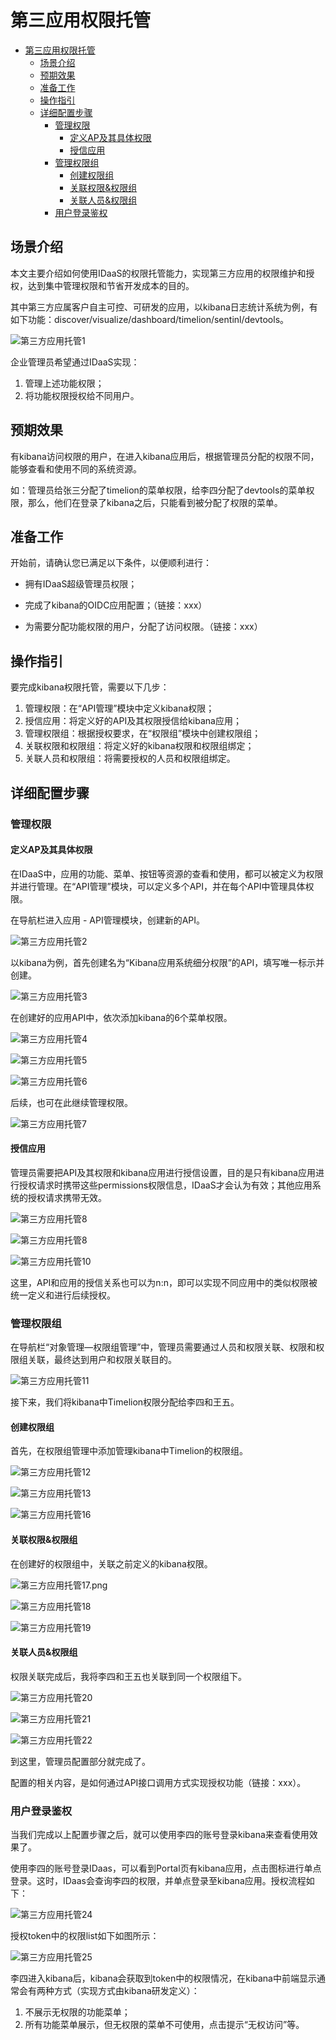 # 第三应用权限托管

- [第三应用权限托管](#第三应用权限托管)
  - [场景介绍](#场景介绍)
  - [预期效果](#预期效果)
  - [准备工作](#准备工作)
  - [操作指引](#操作指引)
  - [详细配置步骤](#详细配置步骤)
    - [管理权限](#管理权限)
      - [定义AP及其具体权限](#定义ap及其具体权限)
      - [授信应用](#授信应用)
    - [管理权限组](#管理权限组)
      - [创建权限组](#创建权限组)
      - [关联权限&权限组](#关联权限权限组)
      - [关联人员&权限组](#关联人员权限组)
    - [用户登录鉴权](#用户登录鉴权)

## 场景介绍
本文主要介绍如何使用IDaaS的权限托管能力，实现第三方应用的权限维护和授权，达到集中管理权限和节省开发成本的目的。

其中第三方应属客户自主可控、可研发的应用，以kibana日志统计系统为例，有如下功能：discover/visualize/dashboard/timelion/sentinl/devtools。

![第三方应用托管1](https://github.com/tonitonishier/Operation-Manual/blob/main/%E7%AC%AC%E4%B8%89%E6%96%B9%E5%BA%94%E7%94%A8%E6%89%98%E7%AE%A1%E5%9B%BE%E7%89%87/第三方应用托管1.png?raw=true)

企业管理员希望通过IDaaS实现：

1. 管理上述功能权限；
2. 将功能权限授权给不同用户。



## 预期效果

有kibana访问权限的用户，在进入kibana应用后，根据管理员分配的权限不同，能够查看和使用不同的系统资源。

如：管理员给张三分配了timelion的菜单权限，给李四分配了devtools的菜单权限，那么，他们在登录了kibana之后，只能看到被分配了权限的菜单。



## 准备工作

开始前，请确认您已满足以下条件，以便顺利进行：

* 拥有IDaaS超级管理员权限；

* 完成了kibana的OIDC应用配置；（链接：xxx）
* 为需要分配功能权限的用户，分配了访问权限。（链接：xxx）



## 操作指引

要完成kibana权限托管，需要以下几步：

1. 管理权限：在“API管理”模块中定义kibana权限；
2. 授信应用：将定义好的API及其权限授信给kibana应用；
3. 管理权限组：根据授权要求，在“权限组”模块中创建权限组；
4. 关联权限和权限组：将定义好的kibana权限和权限组绑定；
5. 关联人员和权限组：将需要授权的人员和权限组绑定。



## 详细配置步骤

### 管理权限

#### 定义AP及其具体权限

在IDaaS中，应用的功能、菜单、按钮等资源的查看和使用，都可以被定义为权限并进行管理。在“API管理”模块，可以定义多个API，并在每个API中管理具体权限。

在导航栏进入应用 - API管理模块，创建新的API。

![第三方应用托管2](https://github.com/tonitonishier/Operation-Manual/blob/main/%E7%AC%AC%E4%B8%89%E6%96%B9%E5%BA%94%E7%94%A8%E6%89%98%E7%AE%A1%E5%9B%BE%E7%89%87/第三方应用托管2.png?raw=true)

以kibana为例，首先创建名为“Kibana应用系统细分权限”的API，填写唯一标示并创建。

![第三方应用托管3](https://github.com/tonitonishier/Operation-Manual/blob/main/%E7%AC%AC%E4%B8%89%E6%96%B9%E5%BA%94%E7%94%A8%E6%89%98%E7%AE%A1%E5%9B%BE%E7%89%87/第三方应用托管3.png?raw=true)

在创建好的应用API中，依次添加kibana的6个菜单权限。

![第三方应用托管4](https://github.com/tonitonishier/Operation-Manual/blob/main/%E7%AC%AC%E4%B8%89%E6%96%B9%E5%BA%94%E7%94%A8%E6%89%98%E7%AE%A1%E5%9B%BE%E7%89%87/第三方应用托管4.png?raw=true)

![第三方应用托管5](https://github.com/tonitonishier/Operation-Manual/blob/main/%E7%AC%AC%E4%B8%89%E6%96%B9%E5%BA%94%E7%94%A8%E6%89%98%E7%AE%A1%E5%9B%BE%E7%89%87/第三方应用托管5.png?raw=true)

![第三方应用托管6](https://github.com/tonitonishier/Operation-Manual/blob/main/%E7%AC%AC%E4%B8%89%E6%96%B9%E5%BA%94%E7%94%A8%E6%89%98%E7%AE%A1%E5%9B%BE%E7%89%87/第三方应用托管6.png?raw=true)

后续，也可在此继续管理权限。

![第三方应用托管7](https://github.com/tonitonishier/Operation-Manual/blob/main/%E7%AC%AC%E4%B8%89%E6%96%B9%E5%BA%94%E7%94%A8%E6%89%98%E7%AE%A1%E5%9B%BE%E7%89%87/第三方应用托管7.png?raw=true)

#### 授信应用

管理员需要把API及其权限和kibana应用进行授信设置，目的是只有kibana应用进行授权请求时携带这些permissions权限信息，IDaaS才会认为有效；其他应用系统的授权请求携带无效。

![第三方应用托管8](https://github.com/tonitonishier/Operation-Manual/blob/main/%E7%AC%AC%E4%B8%89%E6%96%B9%E5%BA%94%E7%94%A8%E6%89%98%E7%AE%A1%E5%9B%BE%E7%89%87/第三方应用托管8.png?raw=true)

![第三方应用托管8](https://github.com/tonitonishier/Operation-Manual/blob/main/%E7%AC%AC%E4%B8%89%E6%96%B9%E5%BA%94%E7%94%A8%E6%89%98%E7%AE%A1%E5%9B%BE%E7%89%87/第三方应用托管9.png?raw=true)

![第三方应用托管10](https://github.com/tonitonishier/Operation-Manual/blob/main/%E7%AC%AC%E4%B8%89%E6%96%B9%E5%BA%94%E7%94%A8%E6%89%98%E7%AE%A1%E5%9B%BE%E7%89%87/第三方应用托管10.png?raw=true)

这里，API和应用的授信关系也可以为n:n，即可以实现不同应用中的类似权限被统一定义和进行后续授权。

### 管理权限组

在导航栏“对象管理—权限组管理”中，管理员需要通过人员和权限关联、权限和权限组关联，最终达到用户和权限关联目的。

![第三方应用托管11](https://github.com/tonitonishier/Operation-Manual/blob/main/%E7%AC%AC%E4%B8%89%E6%96%B9%E5%BA%94%E7%94%A8%E6%89%98%E7%AE%A1%E5%9B%BE%E7%89%87/第三方应用托管11.png?raw=true)

接下来，我们将kibana中Timelion权限分配给李四和王五。

#### 创建权限组

首先，在权限组管理中添加管理kibana中Timelion的权限组。

![第三方应用托管12](https://github.com/tonitonishier/Operation-Manual/blob/main/%E7%AC%AC%E4%B8%89%E6%96%B9%E5%BA%94%E7%94%A8%E6%89%98%E7%AE%A1%E5%9B%BE%E7%89%87/第三方应用托管12.png?raw=true)

![第三方应用托管13](https://github.com/tonitonishier/Operation-Manual/blob/main/%E7%AC%AC%E4%B8%89%E6%96%B9%E5%BA%94%E7%94%A8%E6%89%98%E7%AE%A1%E5%9B%BE%E7%89%87/第三方应用托管13.png?raw=true)

![第三方应用托管16](https://github.com/tonitonishier/Operation-Manual/blob/main/%E7%AC%AC%E4%B8%89%E6%96%B9%E5%BA%94%E7%94%A8%E6%89%98%E7%AE%A1%E5%9B%BE%E7%89%87/第三方应用托管16.png?raw=true)

#### 关联权限&权限组

在创建好的权限组中，关联之前定义的kibana权限。

![第三方应用托管17.png](https://github.com/tonitonishier/Operation-Manual/blob/main/%E7%AC%AC%E4%B8%89%E6%96%B9%E5%BA%94%E7%94%A8%E6%89%98%E7%AE%A1%E5%9B%BE%E7%89%87/%E7%AC%AC%E4%B8%89%E6%96%B9%E5%BA%94%E7%94%A8%E6%89%98%E7%AE%A117.png?raw=true)

![第三方应用托管18](https://github.com/tonitonishier/Operation-Manual/blob/main/%E7%AC%AC%E4%B8%89%E6%96%B9%E5%BA%94%E7%94%A8%E6%89%98%E7%AE%A1%E5%9B%BE%E7%89%87/第三方应用托管18.png?raw=true)

![第三方应用托管19](https://github.com/tonitonishier/Operation-Manual/blob/main/%E7%AC%AC%E4%B8%89%E6%96%B9%E5%BA%94%E7%94%A8%E6%89%98%E7%AE%A1%E5%9B%BE%E7%89%87/第三方应用托管19.png?raw=true)

#### 关联人员&权限组

权限关联完成后，我将李四和王五也关联到同一个权限组下。

![第三方应用托管20](https://github.com/tonitonishier/Operation-Manual/blob/main/%E7%AC%AC%E4%B8%89%E6%96%B9%E5%BA%94%E7%94%A8%E6%89%98%E7%AE%A1%E5%9B%BE%E7%89%87/第三方应用托管20.png?raw=true)

![第三方应用托管21](https://github.com/tonitonishier/Operation-Manual/blob/main/%E7%AC%AC%E4%B8%89%E6%96%B9%E5%BA%94%E7%94%A8%E6%89%98%E7%AE%A1%E5%9B%BE%E7%89%87/第三方应用托管21.png?raw=true)

![第三方应用托管22](https://github.com/tonitonishier/Operation-Manual/blob/main/%E7%AC%AC%E4%B8%89%E6%96%B9%E5%BA%94%E7%94%A8%E6%89%98%E7%AE%A1%E5%9B%BE%E7%89%87/第三方应用托管22.png?raw=true)

到这里，管理员配置部分就完成了。

配置的相关内容，是如何通过API接口调用方式实现授权功能（链接：xxx）。

### 用户登录鉴权

当我们完成以上配置步骤之后，就可以使用李四的账号登录kibana来查看使用效果了。

使用李四的账号登录IDaas，可以看到Portal页有kibana应用，点击图标进行单点登录。这时，IDaas会查询李四的权限，并单点登录至kibana应用。授权流程如下：

![第三方应用托管24](https://github.com/tonitonishier/Operation-Manual/blob/main/%E7%AC%AC%E4%B8%89%E6%96%B9%E5%BA%94%E7%94%A8%E6%89%98%E7%AE%A1%E5%9B%BE%E7%89%87/第三方应用托管24.png?raw=true)

授权token中的权限list如下如图所示：

![第三方应用托管25](https://github.com/tonitonishier/Operation-Manual/blob/main/%E7%AC%AC%E4%B8%89%E6%96%B9%E5%BA%94%E7%94%A8%E6%89%98%E7%AE%A1%E5%9B%BE%E7%89%87/第三方应用托管25.png?raw=true)

李四进入kibana后，kibana会获取到token中的权限情况，在kibana中前端显示通常会有两种方式（实现方式由kibana研发定义）：

1. 不展示无权限的功能菜单；
2. 所有功能菜单展示，但无权限的菜单不可使用，点击提示“无权访问”等。